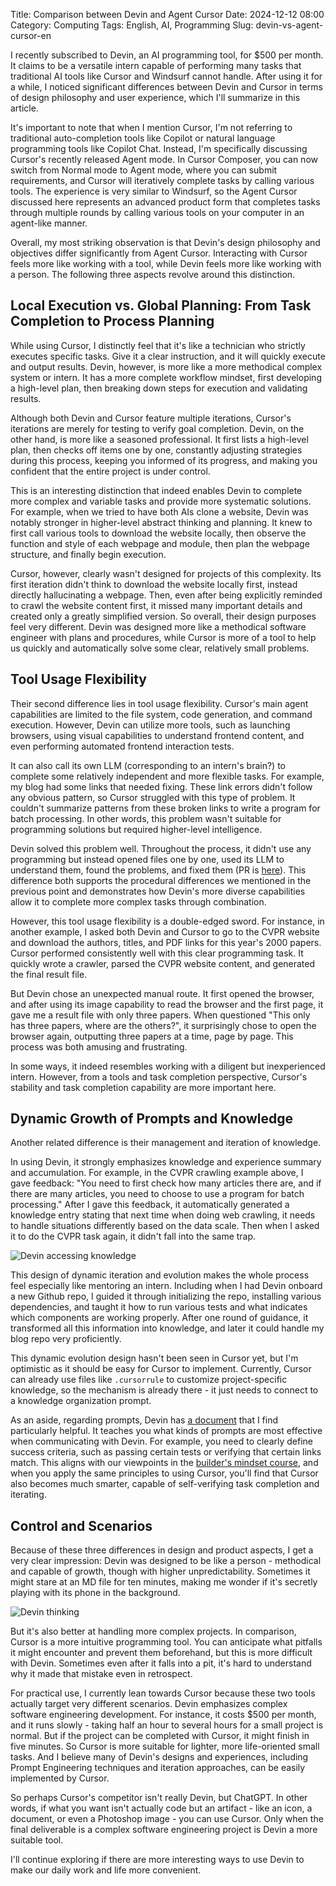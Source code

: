 Title: Comparison between Devin and Agent Cursor
Date: 2024-12-12 08:00
Category: Computing
Tags: English, AI, Programming
Slug: devin-vs-agent-cursor-en

I recently subscribed to Devin, an AI programming tool, for $500 per month.
It claims to be a versatile intern capable of performing many tasks that traditional AI tools like Cursor and Windsurf cannot handle.
After using it for a while, I noticed significant differences between Devin and Cursor in terms of design philosophy and user experience, which I'll summarize in this article.

It's important to note that when I mention Cursor, I'm not referring to traditional auto-completion tools like Copilot or natural language programming tools like Copilot Chat. Instead, I'm specifically discussing Cursor's recently released Agent mode. In Cursor Composer, you can now switch from Normal mode to Agent mode, where you can submit requirements, and Cursor will iteratively complete tasks by calling various tools.
The experience is very similar to Windsurf, so the Agent Cursor discussed here represents an advanced product form that completes tasks through multiple rounds by calling various tools on your computer in an agent-like manner.

Overall, my most striking observation is that Devin's design philosophy and objectives differ significantly from Agent Cursor. Interacting with Cursor feels more like working with a tool, while Devin feels more like working with a person. The following three aspects revolve around this distinction.

## Local Execution vs. Global Planning: From Task Completion to Process Planning

While using Cursor, I distinctly feel that it's like a technician who strictly executes specific tasks.
Give it a clear instruction, and it will quickly execute and output results.
Devin, however, is more like a more methodical complex system or intern.
It has a more complete workflow mindset, first developing a high-level plan, then breaking down steps for execution and validating results.

Although both Devin and Cursor feature multiple iterations, Cursor's iterations are merely for testing to verify goal completion.
Devin, on the other hand, is more like a seasoned professional. It first lists a high-level plan, then checks off items one by one, constantly adjusting strategies during this process, keeping you informed of its progress, and making you confident that the entire project is under control.

This is an interesting distinction that indeed enables Devin to complete more complex and variable tasks and provide more systematic solutions.
For example, when we tried to have both AIs clone a website, Devin was notably stronger in higher-level abstract thinking and planning. It knew to first call various tools to download the website locally, then observe the function and style of each webpage and module, then plan the webpage structure, and finally begin execution.

Cursor, however, clearly wasn't designed for projects of this complexity. Its first iteration didn't think to download the website locally first, instead directly hallucinating a webpage.
Then, even after being explicitly reminded to crawl the website content first, it missed many important details and created only a greatly simplified version.
So overall, their design purposes feel very different. Devin was designed more like a methodical software engineer with plans and procedures, while Cursor is more of a tool to help us quickly and automatically solve some clear, relatively small problems.

## Tool Usage Flexibility

Their second difference lies in tool usage flexibility.
Cursor's main agent capabilities are limited to the file system, code generation, and command execution.
However, Devin can utilize more tools, such as launching browsers, using visual capabilities to understand frontend content, and even performing automated frontend interaction tests.

It can also call its own LLM (corresponding to an intern's brain?) to complete some relatively independent and more flexible tasks.
For example, my blog had some links that needed fixing.
These link errors didn't follow any obvious pattern, so Cursor struggled with this type of problem.
It couldn't summarize patterns from these broken links to write a program for batch processing.
In other words, this problem wasn't suitable for programming solutions but required higher-level intelligence.

Devin solved this problem well. Throughout the process, it didn't use any programming but instead opened files one by one, used its LLM to understand them, found the problems, and fixed them (PR is [here](https://github.com/grapeot/blog/pull/31)).
This difference both supports the procedural differences we mentioned in the previous point and demonstrates how Devin's more diverse capabilities allow it to complete more complex tasks through combination.

However, this tool usage flexibility is a double-edged sword. For instance, in another example, I asked both Devin and Cursor to go to the CVPR website and download the authors, titles, and PDF links for this year's 2000 papers. Cursor performed consistently well with this clear programming task. It quickly wrote a crawler, parsed the CVPR website content, and generated the final result file.

But Devin chose an unexpected manual route. It first opened the browser, and after using its image capability to read the browser and the first page, it gave me a result file with only three papers.
When questioned "This only has three papers, where are the others?", it surprisingly chose to open the browser again, outputting three papers at a time, page by page. This process was both amusing and frustrating.

In some ways, it indeed resembles working with a diligent but inexperienced intern. However, from a tools and task completion perspective, Cursor's stability and task completion capability are more important here.

## Dynamic Growth of Prompts and Knowledge

Another related difference is their management and iteration of knowledge.

In using Devin, it strongly emphasizes knowledge and experience summary and accumulation.
For example, in the CVPR crawling example above, I gave feedback: "You need to first check how many articles there are, and if there are many articles, you need to choose to use a program for batch processing." After I gave this feedback, it automatically generated a knowledge entry stating that next time when doing web crawling, it needs to handle situations differently based on the data scale. Then when I asked it to do the CVPR task again, it didn't fall into the same trap.

![Devin accessing knowledge](/images/devin-access-knowledge.jpg)

This design of dynamic iteration and evolution makes the whole process feel especially like mentoring an intern.
Including when I had Devin onboard a new Github repo, I guided it through initializing the repo, installing various dependencies, and taught it how to run various tests and what indicates which components are working properly.
After one round of guidance, it transformed all this information into knowledge, and later it could handle my blog repo very proficiently.

This dynamic evolution design hasn't been seen in Cursor yet, but I'm optimistic as it should be easy for Cursor to implement. Currently, Cursor can already use files like `.cursorrule` to customize project-specific knowledge, so the mechanism is already there - it just needs to connect to a knowledge organization prompt.

As an aside, regarding prompts, Devin has [a document](https://docs.devin.ai/learn-about-devin/prompting) that I find particularly helpful. It teaches you what kinds of prompts are most effective when communicating with Devin. For example, you need to clearly define success criteria, such as passing certain tests or verifying that certain links match. This aligns with our viewpoints in the [builder's mindset course](https://maven.com/kedaibiao/genai), and when you apply the same principles to using Cursor, you'll find that Cursor also becomes much smarter, capable of self-verifying task completion and iterating.

## Control and Scenarios

Because of these three differences in design and product aspects, I get a very clear impression: Devin was designed to be like a person - methodical and capable of growth, though with higher unpredictability.
Sometimes it might stare at an MD file for ten minutes, making me wonder if it's secretly playing with its phone in the background.

![Devin thinking](/images/devin-10min.jpg)

But it's also better at handling more complex projects. In comparison, Cursor is a more intuitive programming tool. You can anticipate what pitfalls it might encounter and prevent them beforehand, but this is more difficult with Devin. Sometimes even after it falls into a pit, it's hard to understand why it made that mistake even in retrospect.

For practical use, I currently lean towards Cursor because these two tools actually target very different scenarios.
Devin emphasizes complex software engineering development. For instance, it costs $500 per month, and it runs slowly - taking half an hour to several hours for a small project is normal.
But if the project can be completed with Cursor, it might finish in five minutes.
So Cursor is more suitable for lighter, more life-oriented small tasks.
And I believe many of Devin's designs and experiences, including Prompt Engineering techniques and iteration approaches, can be easily implemented by Cursor.

So perhaps Cursor's competitor isn't really Devin, but ChatGPT.
In other words, if what you want isn't actually code but an artifact - like an icon, a document, or even a Photoshop image - you can use Cursor.
Only when the final deliverable is a complex software engineering project is Devin a more suitable tool.

I'll continue exploring if there are more interesting ways to use Devin to make our daily work and life more convenient.
